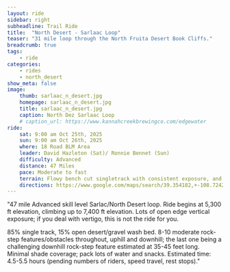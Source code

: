 ```yaml
---
layout: ride
sidebar: right
subheadline: Trail Ride
title:  "North Desert - Sarlaac Loop"
teaser: "31 mile loop through the North Fruita Desert Book Cliffs."
breadcrumb: true
tags:
    - ride
categories:
    - rides
    - north_desert
show_meta: false    
image:
    thumb: sarlaac_n_desert.jpg
    homepage: sarlaac_n_desert.jpg
    title: sarlaac_n_desert.jpg
    caption: North Dez Sarlaac Loop
    # caption_url: https://www.kannahcreekbrewingco.com/edgewater
ride:
    sat: 9:00 am Oct 25th, 2025
    sun: 9:00 am Oct 26th, 2025
    where: 18 Road BLM Area
    leader: David Hazleton (Sat)/ Ronnie Bennet (Sun)
    difficulty: Advanced
    distance: 47 Miles
    pace: Moderate to fast
    terrain: Flowy bench cut singletrack with consistent exposure, and moderate obstacles. Exposure is high the first half of this ride, but tapers off toward the end of the ride.
    directions: https://www.google.com/maps/search/39.354182,+-108.724271?entry=tts&g_ep=EgoyMDI1MDYyMy4yIPu8ASoASAFQAw%3D%3D&skid=035ff3a8-0943-431b-bbfd-f12ad63cc974
---
```

"47 mile Advanced skill level Sarlac/North Desert loop. Ride begins at 5,300 ft elevation, climbing up to 7,400 ft elevation. Lots of open edge vertical exposure; if you deal with vertigo, this is not the ride for you. 

85% single track, 15% open desert/gravel wash bed. 8-10 moderate rock-step features/obstacles throughout, uphill and downhill; the last one being a challenging downhill rock-step feature estimated at 35-45 feet long. Minimal shade coverage; pack lots of water and snacks. Estimated time: 4.5-5.5 hours (pending numbers of riders, speed travel, rest stops)."